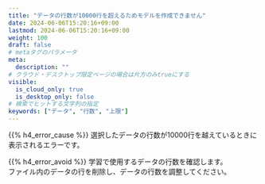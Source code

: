 ```yaml
---
title: "データの行数が10000行を超えるためモデルを作成できません"
date: 2024-06-06T15:20:16+09:00
lastmod: 2024-06-06T15:20:16+09:00
weight: 100
draft: false
# metaタグのパラメータ
meta:
  description: ""
# クラウド・デスクトップ限定ページの場合は片方のみtrueにする
visible:
  is_cloud_only: true
  is_desktop_only: false
# 検索でヒットする文字列の指定
keywords: ["データ", "行数", "上限"]
---
```


{{% h4_error_cause %}}
選択したデータの行数が10000行を越えているときに表示されるエラーです。  

{{% h4_error_avoid %}}
学習で使用するデータの行数を確認します。  
ファイル内のデータの行を削除し、データの行数を調整してください。  

